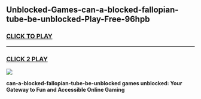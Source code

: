 
## Unblocked-Games-can-a-blocked-fallopian-tube-be-unblocked-Play-Free-96hpb
<h3>
<a href="https://premium76.site?title=can-a-blocked-fallopian-tube-be-unblocked&ref=18A1">CLICK TO PLAY</a></h3>
<hr>

<h3>
<a href="https://premium76.site?title=can-a-blocked-fallopian-tube-be-unblocked&ref=18A1">CLICK 2 PLAY</a>
  
</h3>

<a href="https://premium76.site?title=can-a-blocked-fallopian-tube-be-unblocked&ref=18A1"><img src="https://clearcache.store/games.png"></a>


**can-a-blocked-fallopian-tube-be-unblocked games unblocked: Your Gateway to Fun and Accessible Online Gaming**
